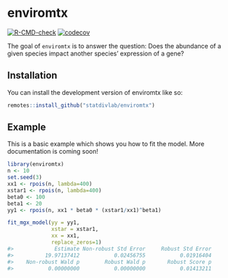 
<!-- README.md is generated from README.Rmd. Please edit that file -->

# enviromtx

<!-- badges: start -->

[![R-CMD-check](https://github.com/statdivlab/enviromtx/workflows/R-CMD-check/badge.svg)](https://github.com/statdivlab/enviromtx/actions)
[![codecov](https://codecov.io/github/statdivlab/enviromtx/coverage.svg?branch=main)](https://app.codecov.io/github/statdivlab/enviromtx)
<!-- badges: end -->

The goal of `enviromtx` is to answer the question: Does the abundance of
a given species impact another species’ expression of a gene?

## Installation

You can install the development version of enviromtx like so:

``` r
remotes::install_github("statdivlab/enviromtx")
```

## Example

This is a basic example which shows you how to fit the model. More
documentation is coming soon!

``` r
library(enviromtx)
n <- 10
set.seed(3)
xx1 <- rpois(n, lambda=400)
xstar1 <- rpois(n, lambda=400)
beta0 <- 100
beta1 <- 20
yy1 <- rpois(n, xx1 * beta0 * (xstar1/xx1)^beta1)

fit_mgx_model(yy = yy1,
              xstar = xstar1,
              xx = xx1,
              replace_zeros=1)
#>             Estimate Non-robust Std Error     Robust Std Error 
#>          19.97137412           0.02456755           0.01916404 
#>    Non-robust Wald p        Robust Wald p       Robust Score p 
#>           0.00000000           0.00000000           0.01413211
```
